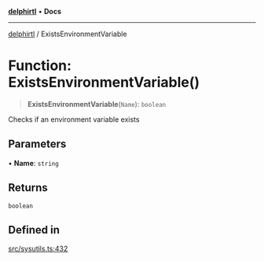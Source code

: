 [**delphirtl**](../README.md) • **Docs**

***

[delphirtl](../globals.md) / ExistsEnvironmentVariable

# Function: ExistsEnvironmentVariable()

> **ExistsEnvironmentVariable**(`Name`): `boolean`

Checks if an environment variable exists

## Parameters

• **Name**: `string`

## Returns

`boolean`

## Defined in

[src/sysutils.ts:432](https://github.com/chuacw/delphirtl/blob/1d6969b8a199060a984c4375d6be1f0ffa838be2/src/sysutils.ts#L432)
